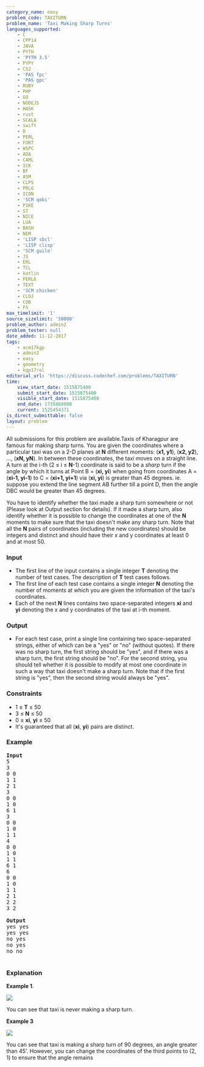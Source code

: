 ```yaml
---
category_name: easy
problem_code: TAXITURN
problem_name: 'Taxi Making Sharp Turns'
languages_supported:
    - C
    - CPP14
    - JAVA
    - PYTH
    - 'PYTH 3.5'
    - PYPY
    - CS2
    - 'PAS fpc'
    - 'PAS gpc'
    - RUBY
    - PHP
    - GO
    - NODEJS
    - HASK
    - rust
    - SCALA
    - swift
    - D
    - PERL
    - FORT
    - WSPC
    - ADA
    - CAML
    - ICK
    - BF
    - ASM
    - CLPS
    - PRLG
    - ICON
    - 'SCM qobi'
    - PIKE
    - ST
    - NICE
    - LUA
    - BASH
    - NEM
    - 'LISP sbcl'
    - 'LISP clisp'
    - 'SCM guile'
    - JS
    - ERL
    - TCL
    - kotlin
    - PERL6
    - TEXT
    - 'SCM chicken'
    - CLOJ
    - COB
    - FS
max_timelimit: '1'
source_sizelimit: '50000'
problem_author: admin2
problem_tester: null
date_added: 11-12-2017
tags:
    - acm17kgp
    - admin2
    - easy
    - geometry
    - kgp17rol
editorial_url: 'https://discuss.codechef.com/problems/TAXITURN'
time:
    view_start_date: 1515875400
    submit_start_date: 1515875400
    visible_start_date: 1515875400
    end_date: 1735669800
    current: 1525454371
is_direct_submittable: false
layout: problem
---
```

All submissions for this problem are available.Taxis of Kharagpur are famous for making sharp turns. You are given the coordinates where a particular taxi was on a 2-D planes at **N** different moments: (**x1, y1**), (**x2, y2**), ..., (**xN, yN**). In between these coordinates, the taxi moves on a straight line. A turn at the i-th (2 ≤ i ≤ **N**-1) coordinate is said to be a *sharp* turn if the angle by which it turns at Point B = (**xi, yi**) when going from coordinates A = (**xi-1, yi-1**) to C = (**xi+1, yi+1**) via (**xi, yi**) is greater than 45 degrees. ie. suppose you extend the line segment AB further till a point D, then the angle DBC would be greater than 45 degrees.

You have to identify whether the taxi made a sharp turn somewhere or not (Please look at Output section for details). If it made a sharp turn, also identify whether it is possible to change the coordinates at one of the **N** moments to make sure that the taxi doesn't make any sharp turn. Note that all the **N** pairs of coordinates (including the new coordinates) should be integers and distinct and should have their x and y coordinates at least 0 and at most 50.

### Input

- The first line of the input contains a single integer **T** denoting the number of test cases. The description of **T** test cases follows.
- The first line of each test case contains a single integer **N** denoting the number of moments at which you are given the information of the taxi's coordinates.
- Each of the next **N** lines contains two space-separated integers **xi** and **yi** denoting the x and y coordinates of the taxi at i-th moment.

### Output

- For each test case, print a single line containing two space-separated strings, either of which can be a "yes" or "no" (without quotes). If there was no sharp turn, the first string should be "yes", and if there was a sharp turn, the first string should be "no". For the second string, you should tell whether it is possible to modify at most one coordinate in such a way that taxi doesn't make a sharp turn. Note that if the first string is "yes", then the second string would always be "yes".

### Constraints

- 1 ≤ **T** ≤ 50
- 3 ≤ **N** ≤ 50
- 0 ≤ **xi**, **yi** ≤ 50
- It's guaranteed that all (**xi**, **yi**) pairs are distinct.

### Example

<pre>
<b>Input</b>
5
3
0 0
1 1
2 1
3
0 0
1 0
6 1
3
0 0
1 0
1 1
4
0 0
1 0
1 1
6 1
6
0 0
1 0
1 1
2 1
2 2
3 2

<b>Output</b>
yes yes
yes yes
no yes
no yes
no no

</pre>
### Explanation

**Example 1**.

![](https://codechef_shared.s3.amazonaws.com/upfiles/example_.png
)

You can see that taxi is never making a sharp turn.

**Example 3**

![](https://discuss.codechef.com/upfiles/taxi_figure2.png)

You can see that taxi is making a sharp turn of 90 degrees, an angle greater than 45'. However, you can change the coordinates of the third points to (2, 1) to ensure that the angle remains
